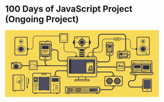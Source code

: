 # 100 Days of JavaScript Project (Ongoing Project)

<p align="center">
  <a href="https://developer.mozilla.org/en-US/docs/Web/JavaScript">
    <img src="assets/Javascript.gif" alt="">
  </a>